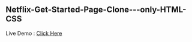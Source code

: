 ## Netflix-Get-Started-Page-Clone---only-HTML-CSS

Live Demo : <a href="https://avayyyyyyy.github.io/Netflix-Get-Started-Page-Clone---only-HTML-CSS/" target="_blank">Click Here </a>
